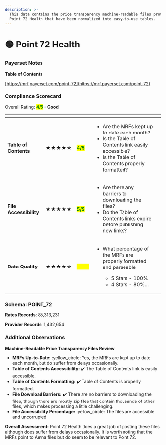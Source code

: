 ```yaml
---
description: >-
  This data contains the price transparency machine-readable files provided by
  Point 72 Health that have been normalized into easy-to-use tables.
---
```


# 🟢 Point 72 Health

### Payerset Notes

**Table of Contents**

[https://mrf.payerset.com/point-72](https://mrf.payerset.com/point-72)

### Compliance Scorecard

Overall Rating: <mark style="color:green;">**4/5**</mark>**&#x20;- Good**

<table data-view="cards"><thead><tr><th></th><th></th><th></th><th></th><th data-hidden data-card-cover data-type="files"></th></tr></thead><tbody><tr><td><strong>Table of Contents</strong></td><td><strong>★★★★☆</strong></td><td><mark style="color:green;">4<strong>/5</strong></mark></td><td><ul><li>Are the MRFs kept up to date each month? </li><li>Is the Table of Contents link easily accessible?</li><li>Is the Table of Contents properly formatted?</li></ul></td><td></td></tr><tr><td><strong>File Accessibility</strong></td><td><strong>★★★★★</strong></td><td><mark style="color:green;"><strong>5/5</strong></mark></td><td><ul><li>Are there any barriers to downloading the files?</li><li>Do the Table of Contents links expire before publishing new links?</li></ul></td><td></td></tr><tr><td><strong>Data Quality</strong></td><td><strong>★★★★☆</strong></td><td><mark style="color:yellow;">3.5<strong>/5</strong></mark></td><td><ul><li><p>What percentage of the MRFs are properly formatted and parseable</p><ul><li>5 Stars - 100%</li><li>4 Stars - 80%...</li></ul></li></ul></td><td></td></tr></tbody></table>

### Schema: POINT\_72

**Rates Records**: 85,313,231

**Provider Records**: 1,432,654

### Additional Observations

**Machine-Readable Price Transparency Files Review**

* **MRFs Up-to-Date:** :yellow\_circle: Yes, the MRFs are kept up to date each month, but do suffer from delays occasionally.
* **Table of Contents Accessibility:** ✔️ The Table of Contents link is easily accessible.
* **Table of Contents Formatting:** ✔️ Table of Contents is properly formatted.
* **File Download Barriers:** ✔️ There are no barriers to downloading the files, though there are mostly zip files that contain thousands of other files, which makes processing a little challenging.
* **File Accessibility Percentage:** :yellow\_circle: The files are accessible and uncorrupted

**Overall Assessment:** Point 72 Health does a great job of posting these files although does suffer from delays occasionally. It is worth noting that the MRFs point to Aetna files but do seem to be relevant to Point 72.
